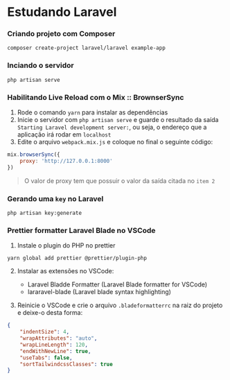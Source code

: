 # Estudando Laravel

### Criando projeto com Composer
```
composer create-project laravel/laravel example-app
```


### Inciando o servidor
```
php artisan serve
```

### Habilitando Live Reload com o Mix :: BrownserSync
1) Rode o comando `yarn` para instalar as dependências
2) Inicie o servidor com `php artisan serve` e guarde o resultado da saída `Starting Laravel development server:`, ou seja, o endereço que a aplicação irá rodar em `localhost`
3) Edite o arquivo `webpack.mix.js` e coloque no final o seguinte código:

```js
mix.browserSync({
    proxy: 'http://127.0.0.1:8000'
})
```

> O valor de proxy tem que possuir o valor da saída citada no `item 2`


### Gerando uma `key` no Laravel
```
php artisan key:generate
```


### Prettier formatter Laravel Blade no VSCode
1) Instale o plugin do PHP no prettier
```
yarn global add prettier @prettier/plugin-php
```

2) Instalar as extensões no VSCode:
    - Laravel Bladde Formatter (Laravel Blade formatter for VSCode)
    - lararavel-blade (Laravel blade syntax highlighting)

3) Reinicie o VSCode e crie o arquivo `.bladeformatterrc` na raiz do projeto e deixe-o desta forma:
```json
{
    "indentSize": 4,
    "wrapAttributes": "auto",
    "wrapLineLength": 120,
    "endWithNewLine": true,
    "useTabs": false,
    "sortTailwindcssClasses": true
}
```
